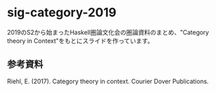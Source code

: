 # sig-category-2019
2019のS2から始まったHaskell圏論文化会の圏論資料のまとめ、"Category theory in Context"をもとにスライドを作っています。

## 参考資料
Riehl, E. (2017). Category theory in context. Courier Dover Publications.
